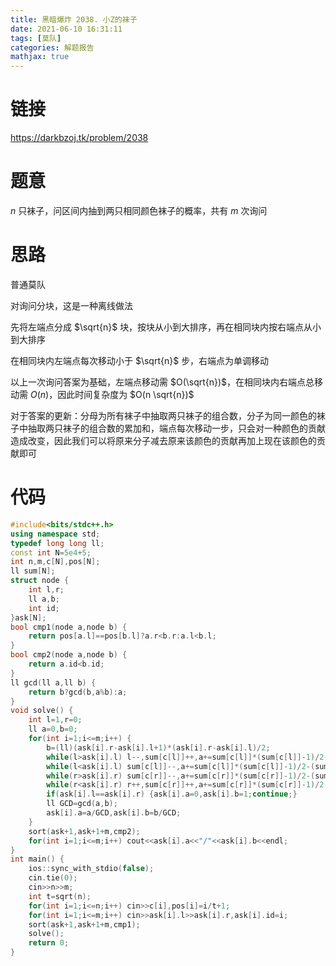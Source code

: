 ```yaml
---
title: 黑暗爆炸 2038. 小Z的袜子
date: 2021-06-10 16:31:11
tags: [莫队]
categories: 解题报告
mathjax: true
---
```


# 链接

<https://darkbzoj.tk/problem/2038>

# 题意

$n$ 只袜子，问区间内抽到两只相同颜色袜子的概率，共有 $m$ 次询问

<!--more-->

# 思路

普通莫队

对询问分块，这是一种离线做法

先将左端点分成 $\sqrt{n}$ 块，按块从小到大排序，再在相同块内按右端点从小到大排序

在相同块内左端点每次移动小于 $\sqrt{n}$ 步，右端点为单调移动

以上一次询问答案为基础，左端点移动需 $O(\sqrt{n})$，在相同块内右端点总移动需 $O(n)$，因此时间复杂度为 $O(n \sqrt{n})$

对于答案的更新：分母为所有袜子中抽取两只袜子的组合数，分子为同一颜色的袜子中抽取两只袜子的组合数的累加和，端点每次移动一步，只会对一种颜色的贡献造成改变，因此我们可以将原来分子减去原来该颜色的贡献再加上现在该颜色的贡献即可

# 代码

```cpp
#include<bits/stdc++.h>
using namespace std;
typedef long long ll;
const int N=5e4+5;
int n,m,c[N],pos[N];
ll sum[N];
struct node {
    int l,r;
    ll a,b;
    int id;
}ask[N];
bool cmp1(node a,node b) {
    return pos[a.l]==pos[b.l]?a.r<b.r:a.l<b.l;
}
bool cmp2(node a,node b) {
    return a.id<b.id;
}
ll gcd(ll a,ll b) {
    return b?gcd(b,a%b):a;
}
void solve() {
    int l=1,r=0;
    ll a=0,b=0;
    for(int i=1;i<=m;i++) {
        b=(ll)(ask[i].r-ask[i].l+1)*(ask[i].r-ask[i].l)/2;
        while(l>ask[i].l) l--,sum[c[l]]++,a+=sum[c[l]]*(sum[c[l]]-1)/2-(sum[c[l]]-1)*(sum[c[l]]-2)/2;
        while(l<ask[i].l) sum[c[l]]--,a+=sum[c[l]]*(sum[c[l]]-1)/2-(sum[c[l]]+1)*sum[c[l]]/2,l++;
        while(r>ask[i].r) sum[c[r]]--,a+=sum[c[r]]*(sum[c[r]]-1)/2-(sum[c[r]]+1)*sum[c[r]]/2,r--;
        while(r<ask[i].r) r++,sum[c[r]]++,a+=sum[c[r]]*(sum[c[r]]-1)/2-(sum[c[r]]-1)*(sum[c[r]]-2)/2;
        if(ask[i].l==ask[i].r) {ask[i].a=0,ask[i].b=1;continue;}
        ll GCD=gcd(a,b);
        ask[i].a=a/GCD,ask[i].b=b/GCD;
    }
    sort(ask+1,ask+1+m,cmp2);
    for(int i=1;i<=m;i++) cout<<ask[i].a<<"/"<<ask[i].b<<endl;
}
int main() {
    ios::sync_with_stdio(false);
    cin.tie(0);
    cin>>n>>m;
    int t=sqrt(n);
    for(int i=1;i<=n;i++) cin>>c[i],pos[i]=i/t+1;
    for(int i=1;i<=m;i++) cin>>ask[i].l>>ask[i].r,ask[i].id=i;
    sort(ask+1,ask+1+m,cmp1);
    solve();
    return 0;
}
```